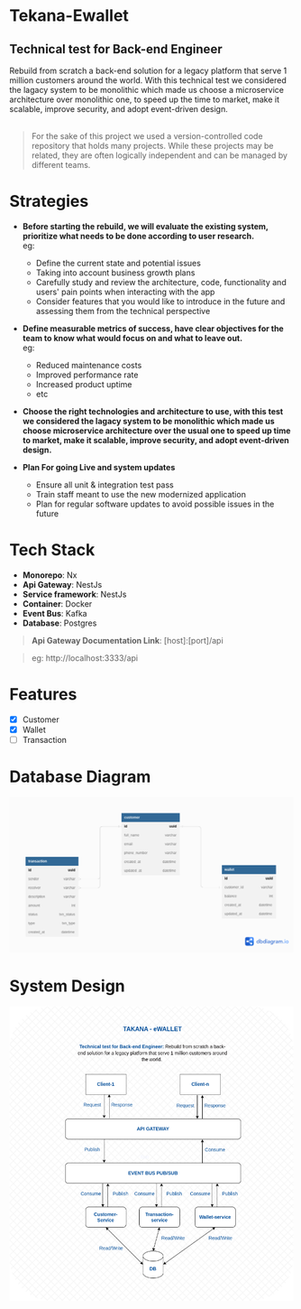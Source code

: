 # Tekana-Ewallet
## Technical test for Back-end Engineer
Rebuild from scratch a back-end solution for a legacy platform that serve 1 million customers around the world. With this technical test we considered the lagacy system to be monolithic which made us choose a microservice architecture over monolithic one, to speed up the time to market, make it scalable, improve security, and adopt event-driven design.<br><br>
>For the sake of this project we used a version-controlled code repository that holds many projects. While these projects may be related, they are often logically independent and can be managed by different teams.

# Strategies
  -  **Before starting the rebuild, we will evaluate the existing system, prioritize what needs to be done according to user research.** <br>
   eg:

     * Define the current state and potential issues 
     * Taking into account business growth plans 
     * Carefully study and review the architecture, code, functionality and users' pain points when interacting with the app
     * Consider features that you would like to introduce in the future and assessing them from the technical perspective 

  - **Define measurable metrics of success, have clear objectives for the team to know what would focus on and what to leave out.** <br>
    eg:

     * Reduced maintenance costs
	 * Improved performance rate
	 * Increased product uptime
	 * etc

  - **Choose the right technologies and architecture to use, with this test we considered the lagacy system to be monolithic which made us choose microservice architecture over the usual one to speed up time to market, make it scalable, improve security, and adopt event-driven design.**
  - **Plan For going Live and system updates** 
	* Ensure all unit & integration test pass
	* Train staff meant to use the new modernized application 
	* Plan for regular software updates to avoid possible issues in the future

 # Tech Stack
  - **Monorepo**: Nx 
  - **Api Gateway**: NestJs 
  - **Service framework**: NestJs  
  - **Container**: Docker  
  - **Event Bus**: Kafka 
  - **Database**: Postgres

> **Api Gateway Documentation Link**: [host]:[port]/api

> eg: http://localhost:3333/api

# Features
  - [x] Customer
  - [X] Wallet
  - [ ] Transaction

# Database Diagram 
  ![image info](assets/system-diagrams/tekana-ewallet-dbdiagram.png)
    
# System Design
  ![image info](./assets/system-diagrams/tekana-ewallet.drawio.png)

